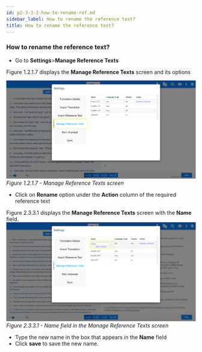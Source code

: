 ```yaml
---
id: p2-3-3-2-how-to-rename-ref.md
sidebar_label: How to rename the reference text?
title: How to rename the reference text?
---
```


### How to rename the reference text?

-   Go to **Settings**>**Manage Reference Texts**

Figure 1.2.1.7 displays the **Manage Reference Texts** screen and its options

![alt text](../../../../../static/AutographaLiveImages/Getting_Started/manage-reference-texts-fig-1.2.1.7.jpg 'Manage Reference Texts screen')
_Figure 1.2.1.7 - Manage Reference Texts screen_

-   Click on **Rename** option under the **Action** column of the required reference text

Figure 2.3.3.1 displays the **Manage Reference Texts** screen with the **Name** field.
![alt text](../../../../../static/AutographaLiveImages/Settings/name-field-manage-reference-texts-fig-2.3.3.1.jpg 'Name field in the Manage Reference Texts screen')
_Figure 2.3.3.1 - Name field in the Manage Reference Texts screen_

-   Type the new name in the box that appears in the **Name** field
-   Click **save** to save the new name.
